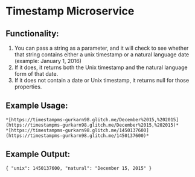 Timestamp Microservice
==========
Functionality:
----------
1. You can pass a string as a parameter, and it will check to see whether that string contains either a unix timestamp or a natural language date (example: January 1, 2016)
2. If it does, it returns both the Unix timestamp and the natural language form of that date.
3. If it does not contain a date or Unix timestamp, it returns null for those properties.

Example Usage:
-----------
    *[https://timestampms-gurkarn98.glitch.me/December%2015,%202015](https://timestampms-gurkarn98.glitch.me/December%2015,%202015)*
    *[https://timestampms-gurkarn98.glitch.me/1450137600](https://timestampms-gurkarn98.glitch.me/1450137600)*

Example Output:
-------------
    { "unix": 1450137600, "natural": "December 15, 2015" }